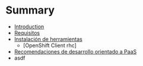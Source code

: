 # Summary

* [Introduction](README.md)
* [Requisitos](es/requisitos.md)
* [Instalación de herramientas](es/instalacion_de_herramientas.md)
   * [OpenShift Client rhc]
* [Recomendaciones de desarrollo orientado a PaaS](es/recomendaciones.md)
* asdf

